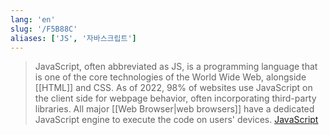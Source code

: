```yaml
---
lang: 'en'
slug: '/F5B88C'
aliases: ['JS', '자바스크립트']
---
```


> JavaScript, often abbreviated as JS, is a programming language that is one of the core technologies of the World Wide Web, alongside [[HTML]] and CSS. As of 2022, 98% of websites use JavaScript on the client side for webpage behavior, often incorporating third-party libraries. All major [[Web Browser|web browsers]] have a dedicated JavaScript engine to execute the code on users' devices. [JavaScript](https://en.wikipedia.org/wiki/JavaScript)
